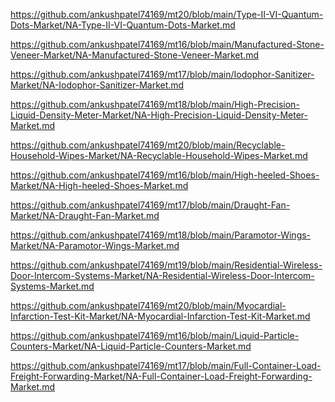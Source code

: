 <p><a href="https://github.com/ankushpatel74169/mt20/blob/main/Type-II-VI-Quantum-Dots-Market/NA-Type-II-VI-Quantum-Dots-Market.md">https://github.com/ankushpatel74169/mt20/blob/main/Type-II-VI-Quantum-Dots-Market/NA-Type-II-VI-Quantum-Dots-Market.md</a></p><p><a href="https://github.com/ankushpatel74169/mt16/blob/main/Manufactured-Stone-Veneer-Market/NA-Manufactured-Stone-Veneer-Market.md">https://github.com/ankushpatel74169/mt16/blob/main/Manufactured-Stone-Veneer-Market/NA-Manufactured-Stone-Veneer-Market.md</a></p><p><a href="https://github.com/ankushpatel74169/mt17/blob/main/Iodophor-Sanitizer-Market/NA-Iodophor-Sanitizer-Market.md">https://github.com/ankushpatel74169/mt17/blob/main/Iodophor-Sanitizer-Market/NA-Iodophor-Sanitizer-Market.md</a></p><p><a href="https://github.com/ankushpatel74169/mt18/blob/main/High-Precision-Liquid-Density-Meter-Market/NA-High-Precision-Liquid-Density-Meter-Market.md">https://github.com/ankushpatel74169/mt18/blob/main/High-Precision-Liquid-Density-Meter-Market/NA-High-Precision-Liquid-Density-Meter-Market.md</a></p><p><a href="https://github.com/ankushpatel74169/mt20/blob/main/Recyclable-Household-Wipes-Market/NA-Recyclable-Household-Wipes-Market.md">https://github.com/ankushpatel74169/mt20/blob/main/Recyclable-Household-Wipes-Market/NA-Recyclable-Household-Wipes-Market.md</a></p><p><a href="https://github.com/ankushpatel74169/mt16/blob/main/High-heeled-Shoes-Market/NA-High-heeled-Shoes-Market.md">https://github.com/ankushpatel74169/mt16/blob/main/High-heeled-Shoes-Market/NA-High-heeled-Shoes-Market.md</a></p><p><a href="https://github.com/ankushpatel74169/mt17/blob/main/Draught-Fan-Market/NA-Draught-Fan-Market.md">https://github.com/ankushpatel74169/mt17/blob/main/Draught-Fan-Market/NA-Draught-Fan-Market.md</a></p><p><a href="https://github.com/ankushpatel74169/mt18/blob/main/Paramotor-Wings-Market/NA-Paramotor-Wings-Market.md">https://github.com/ankushpatel74169/mt18/blob/main/Paramotor-Wings-Market/NA-Paramotor-Wings-Market.md</a></p><p><a href="https://github.com/ankushpatel74169/mt19/blob/main/Residential-Wireless-Door-Intercom-Systems-Market/NA-Residential-Wireless-Door-Intercom-Systems-Market.md">https://github.com/ankushpatel74169/mt19/blob/main/Residential-Wireless-Door-Intercom-Systems-Market/NA-Residential-Wireless-Door-Intercom-Systems-Market.md</a></p><p><a href="https://github.com/ankushpatel74169/mt20/blob/main/Myocardial-Infarction-Test-Kit-Market/NA-Myocardial-Infarction-Test-Kit-Market.md">https://github.com/ankushpatel74169/mt20/blob/main/Myocardial-Infarction-Test-Kit-Market/NA-Myocardial-Infarction-Test-Kit-Market.md</a></p><p><a href="https://github.com/ankushpatel74169/mt16/blob/main/Liquid-Particle-Counters-Market/NA-Liquid-Particle-Counters-Market.md">https://github.com/ankushpatel74169/mt16/blob/main/Liquid-Particle-Counters-Market/NA-Liquid-Particle-Counters-Market.md</a></p><p><a href="https://github.com/ankushpatel74169/mt17/blob/main/Full-Container-Load-Freight-Forwarding-Market/NA-Full-Container-Load-Freight-Forwarding-Market.md">https://github.com/ankushpatel74169/mt17/blob/main/Full-Container-Load-Freight-Forwarding-Market/NA-Full-Container-Load-Freight-Forwarding-Market.md</a></p>
